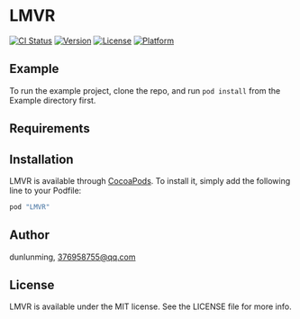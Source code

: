 # LMVR

[![CI Status](http://img.shields.io/travis/dunlunming/LMVR.svg?style=flat)](https://travis-ci.org/dunlunming/LMVR)
[![Version](https://img.shields.io/cocoapods/v/LMVR.svg?style=flat)](http://cocoapods.org/pods/LMVR)
[![License](https://img.shields.io/cocoapods/l/LMVR.svg?style=flat)](http://cocoapods.org/pods/LMVR)
[![Platform](https://img.shields.io/cocoapods/p/LMVR.svg?style=flat)](http://cocoapods.org/pods/LMVR)

## Example

To run the example project, clone the repo, and run `pod install` from the Example directory first.

## Requirements

## Installation

LMVR is available through [CocoaPods](http://cocoapods.org). To install
it, simply add the following line to your Podfile:

```ruby
pod "LMVR"
```

## Author

dunlunming, 376958755@qq.com

## License

LMVR is available under the MIT license. See the LICENSE file for more info.
